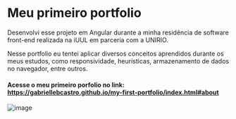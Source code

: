 # Meu primeiro portfolio
Desenvolvi esse projeto em Angular durante a minha residência de software front-end realizada na iUUL em parceria com a UNIRIO.

Nesse portfolio eu tentei aplicar diversos conceitos aprendidos durante os meus estudos, como responsividade, heurísticas, armazenamento de dados no navegador, entre outros.

#### Acesse o meu primeiro porfolio no link: https://gabriellebcastro.github.io/my-first-portfolio/index.html#about

![image](https://github.com/gabriellebcastro/my-first-portfolio/assets/35603949/67aeabbb-73f9-42c4-bd6d-edddbf9e2f23)

